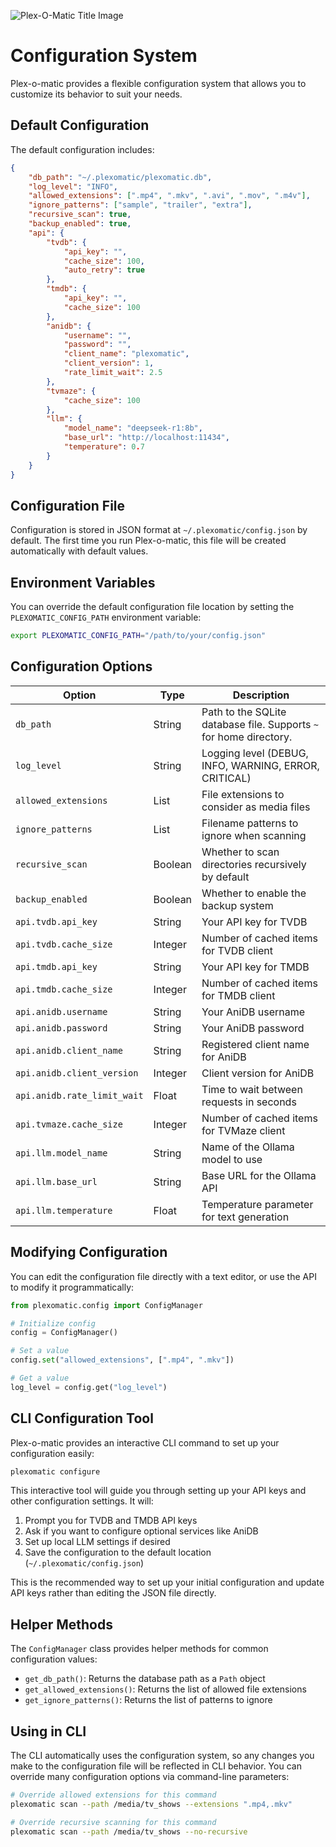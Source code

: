 ![Plex-O-Matic Title Image](../../public/Plex-O-Matic_README_Title_Image.webp)

# Configuration System

Plex-o-matic provides a flexible configuration system that allows you to customize its behavior to suit your needs.

## Default Configuration

The default configuration includes:

```json
{
    "db_path": "~/.plexomatic/plexomatic.db",
    "log_level": "INFO",
    "allowed_extensions": [".mp4", ".mkv", ".avi", ".mov", ".m4v"],
    "ignore_patterns": ["sample", "trailer", "extra"],
    "recursive_scan": true,
    "backup_enabled": true,
    "api": {
        "tvdb": {
            "api_key": "",
            "cache_size": 100,
            "auto_retry": true
        },
        "tmdb": {
            "api_key": "",
            "cache_size": 100
        },
        "anidb": {
            "username": "",
            "password": "",
            "client_name": "plexomatic",
            "client_version": 1,
            "rate_limit_wait": 2.5
        },
        "tvmaze": {
            "cache_size": 100
        },
        "llm": {
            "model_name": "deepseek-r1:8b",
            "base_url": "http://localhost:11434",
            "temperature": 0.7
        }
    }
}
```

## Configuration File

Configuration is stored in JSON format at `~/.plexomatic/config.json` by default. The first time you run Plex-o-matic, this file will be created automatically with default values.

## Environment Variables

You can override the default configuration file location by setting the `PLEXOMATIC_CONFIG_PATH` environment variable:

```bash
export PLEXOMATIC_CONFIG_PATH="/path/to/your/config.json"
```

## Configuration Options

| Option | Type | Description |
|--------|------|-------------|
| `db_path` | String | Path to the SQLite database file. Supports `~` for home directory. |
| `log_level` | String | Logging level (DEBUG, INFO, WARNING, ERROR, CRITICAL) |
| `allowed_extensions` | List | File extensions to consider as media files |
| `ignore_patterns` | List | Filename patterns to ignore when scanning |
| `recursive_scan` | Boolean | Whether to scan directories recursively by default |
| `backup_enabled` | Boolean | Whether to enable the backup system |
| `api.tvdb.api_key` | String | Your API key for TVDB |
| `api.tvdb.cache_size` | Integer | Number of cached items for TVDB client |
| `api.tmdb.api_key` | String | Your API key for TMDB |
| `api.tmdb.cache_size` | Integer | Number of cached items for TMDB client |
| `api.anidb.username` | String | Your AniDB username |
| `api.anidb.password` | String | Your AniDB password |
| `api.anidb.client_name` | String | Registered client name for AniDB |
| `api.anidb.client_version` | Integer | Client version for AniDB |
| `api.anidb.rate_limit_wait` | Float | Time to wait between requests in seconds |
| `api.tvmaze.cache_size` | Integer | Number of cached items for TVMaze client |
| `api.llm.model_name` | String | Name of the Ollama model to use |
| `api.llm.base_url` | String | Base URL for the Ollama API |
| `api.llm.temperature` | Float | Temperature parameter for text generation |

## Modifying Configuration

You can edit the configuration file directly with a text editor, or use the API to modify it programmatically:

```python
from plexomatic.config import ConfigManager

# Initialize config
config = ConfigManager()

# Set a value
config.set("allowed_extensions", [".mp4", ".mkv"])

# Get a value
log_level = config.get("log_level")
```

## CLI Configuration Tool

Plex-o-matic provides an interactive CLI command to set up your configuration easily:

```bash
plexomatic configure
```

This interactive tool will guide you through setting up your API keys and other configuration settings. It will:

1. Prompt you for TVDB and TMDB API keys
2. Ask if you want to configure optional services like AniDB
3. Set up local LLM settings if desired
4. Save the configuration to the default location (`~/.plexomatic/config.json`)

This is the recommended way to set up your initial configuration and update API keys rather than editing the JSON file directly.

## Helper Methods

The `ConfigManager` class provides helper methods for common configuration values:

- `get_db_path()`: Returns the database path as a `Path` object
- `get_allowed_extensions()`: Returns the list of allowed file extensions
- `get_ignore_patterns()`: Returns the list of patterns to ignore

## Using in CLI

The CLI automatically uses the configuration system, so any changes you make to the configuration file will be reflected in CLI behavior. You can override many configuration options via command-line parameters:

```bash
# Override allowed extensions for this command
plexomatic scan --path /media/tv_shows --extensions ".mp4,.mkv"

# Override recursive scanning for this command
plexomatic scan --path /media/tv_shows --no-recursive
```
